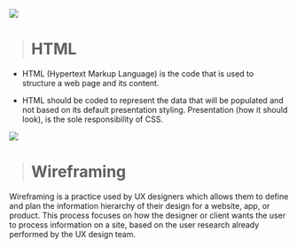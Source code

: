 
![](https://belajarphp.net/wp-content/uploads/2016/10/cover-artikel-html.jpg)

> # HTML  


- HTML (Hypertext Markup Language) is the code that is used to structure a web page and its content.

* HTML should be coded to represent the data that will be populated and not based on its default presentation styling. Presentation (how it should look), is the sole responsibility of CSS.


![](https://t3.ftcdn.net/jpg/02/51/75/32/240_F_251753295_PPRKG71srnq5mGLRfNpIulXSVzhRhsVw.jpg)


># Wireframing

Wireframing is a practice used by UX designers which allows them to define and plan the information hierarchy of their design for a website, app, or product. This process focuses on how the designer or client wants the user to process information on a site, based on the user research already performed by the UX design team.
